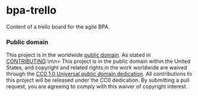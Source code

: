 # bpa-trello

Content of a trello board for the agile BPA.

### Public domain
This project is in the worldwide [public domain](LICENSE.md).
  As stated in [CONTRIBUTING](CONTRIBUTING.md):\n\n> This project is in the public domain within the United States, and copyright and related rights in the work worldwide are waived through the [CC0 1.0 Universal public domain dedication](https://creativecommons.org/publicdomain/zero/1.0/). All contributions to this project will be released under the CC0 dedication. By submitting a pull request, you are agreeing to comply with this waiver of copyright interest.
